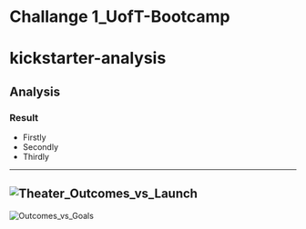 # Challange 1_UofT-Bootcamp
# kickstarter-analysis
## Analysis
### Result
* Firstly
* Secondly
* Thirdly
---
![Theater_Outcomes_vs_Launch](https://github.com/Tifarahani/UofT-Bootcamp/blob/main/Resources/Theater_Outcomes_vs_Launch.png.png)
---
![Outcomes_vs_Goals](https://github.com/Tifarahani/UofT-Bootcamp/blob/main/Resources/Outcomes_vs_Goals.png)
